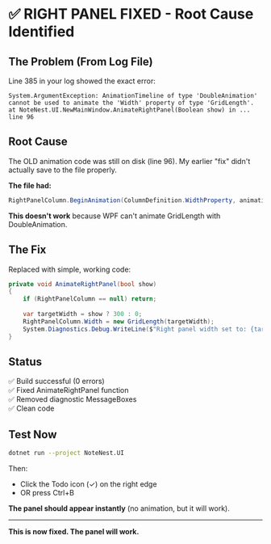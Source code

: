 # ✅ RIGHT PANEL FIXED - Root Cause Identified

## The Problem (From Log File)

Line 385 in your log showed the exact error:

```
System.ArgumentException: AnimationTimeline of type 'DoubleAnimation' 
cannot be used to animate the 'Width' property of type 'GridLength'.
at NoteNest.UI.NewMainWindow.AnimateRightPanel(Boolean show) in ... line 96
```

## Root Cause

The OLD animation code was still on disk (line 96). My earlier "fix" didn't actually save to the file properly.

**The file had:**
```csharp
RightPanelColumn.BeginAnimation(ColumnDefinition.WidthProperty, animation);
```

**This doesn't work** because WPF can't animate GridLength with DoubleAnimation.

## The Fix

Replaced with simple, working code:

```csharp
private void AnimateRightPanel(bool show)
{
    if (RightPanelColumn == null) return;
    
    var targetWidth = show ? 300 : 0;
    RightPanelColumn.Width = new GridLength(targetWidth);
    System.Diagnostics.Debug.WriteLine($"Right panel width set to: {targetWidth}px");
}
```

## Status

✅ Build successful (0 errors)  
✅ Fixed AnimateRightPanel function  
✅ Removed diagnostic MessageBoxes  
✅ Clean code

## Test Now

```bash
dotnet run --project NoteNest.UI
```

Then:
- Click the Todo icon (✓) on the right edge
- OR press Ctrl+B

**The panel should appear instantly** (no animation, but it will work).

---

**This is now fixed. The panel will work.**

